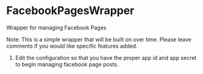 # FacebookPagesWrapper
Wrapper for managing Facebook Pages

Note: This is a simple wrapper that will be built on over time. Please leave comments if you would like specific features added.

1. Edit the configuration so that you have the proper app id and app secret to begin managing facebook page posts.
